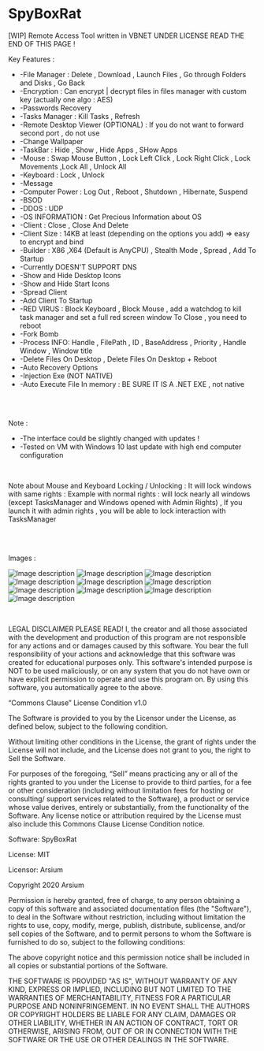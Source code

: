 # SpyBoxRat
[WIP] Remote Access Tool written in VBNET UNDER LICENSE READ THE END OF THIS PAGE !


Key Features : 
<br />
* -File Manager  :  Delete , Download , Launch Files  , Go through Folders and Disks , Go Back 
* -Encryption : Can encrypt | decrypt files in files manager with custom key (actually one algo : AES)
* -Passwords Recovery
* -Tasks Manager : Kill Tasks , Refresh 
* -Remote Desktop Viewer (OPTIONAL) : If you do not want to forward second port , do not use
* -Change Wallpaper
* -TaskBar : Hide , Show , Hide Apps , SHow Apps
* -Mouse  : Swap Mouse Button , Lock Left Click , Lock Right Click , Lock Movements ,Lock All , Unlock All
* -Keyboard : Lock , Unlock
* -Message 
* -Computer Power : Log Out , Reboot , Shutdown ,  Hibernate,  Suspend 
* -BSOD
* -DDOS : UDP
* -OS INFORMATION : Get Precious Information about OS
* -Client : Close , Close And Delete
* -Client Size :  14KB at least (depending on the options you add) => easy to encrypt and bind
* -Builder : X86 ,X64 (Default is AnyCPU)  , Stealth Mode , Spread , Add To Startup
* -Currently DOESN'T SUPPORT DNS
* -Show and Hide Desktop Icons  
* -Show and Hide Start Icons
* -Spread Client
* -Add Client To Startup
* -RED VIRUS : Block Keyboard , Block Mouse , add a watchdog to kill task manager and set a full red screen window 
To Close , you need to reboot 
* -Fork Bomb
* -Process INFO: Handle , FilePath , ID , BaseAddress , Priority , Handle Window , Window title
* -Delete Files On Desktop , Delete Files On Desktop + Reboot
* -Auto Recovery Options
* -Injection Exe (NOT NATIVE)
* -Auto Execute File In memory : BE SURE IT IS A .NET EXE , not native

<br /><br />

Note : 
* -The interface could be slightly changed with updates !
* -Tested on VM with Windows 10 last update with high end computer configuration

<br />

Note about Mouse and Keyboard Locking / Unlocking : It will lock windows with same rights : Example with normal rights : will lock nearly all windows (except TasksManager and Windows opened with Admin Rights) , If you launch it with admin rights , you will be able to lock interaction with TasksManager


<br /><br />




Images  : 


![Image description](https://github.com/arsium/SpyBoxRat/blob/master/SCREEN1.png)
![Image description](https://github.com/arsium/SpyBoxRat/blob/master/SCREEN2.png)
![Image description](https://github.com/arsium/SpyBoxRat/blob/master/SCREEN3.png)
![Image description](https://github.com/arsium/SpyBoxRat/blob/master/SCREEN4.png)
![Image description](https://github.com/arsium/SpyBoxRat/blob/master/SCREEN5.png)
![Image description](https://github.com/arsium/SpyBoxRat/blob/master/SCREEN6.png)
![Image description](https://github.com/arsium/SpyBoxRat/blob/master/SCREEN7.png)
![Image description](https://github.com/arsium/SpyBoxRat/blob/master/SCREEN8.png)
![Image description](https://github.com/arsium/SpyBoxRat/blob/master/SCREEN9.png)
![Image description](https://github.com/arsium/SpyBoxRat/blob/master/SCREEN10.png)



<br />



LEGAL DISCLAIMER PLEASE READ!
I, the creator and all those associated with the development and production of this program are not responsible for any actions and or damages caused by this software. You bear the full responsibility of your actions and acknowledge that this software was created for educational purposes only. This software's intended purpose is NOT to be used maliciously, or on any system that you do not have own or have explicit permission to operate and use this program on. By using this software, you automatically agree to the above.
<br />



“Commons Clause” License Condition v1.0

The Software is provided to you by the Licensor under the License, as defined below, subject to the following condition.

Without limiting other conditions in the License, the grant of rights under the License will not include, and the License does not grant to you, the right to Sell the Software.

For purposes of the foregoing, “Sell” means practicing any or all of the rights granted to you under the License to provide to third parties, for a fee or other consideration (including without limitation fees for hosting or consulting/ support services related to the Software), a product or service whose value derives, entirely or substantially, from the functionality of the Software. Any license notice or attribution required by the License must also include this Commons Clause License Condition notice.

Software: SpyBoxRat

License: MIT

Licensor: Arsium



Copyright 2020 Arsium

Permission is hereby granted, free of charge, to any person obtaining a copy of this software and associated documentation files (the "Software"), to deal in the Software without restriction, including without limitation the rights to use, copy, modify, merge, publish, distribute, sublicense, and/or sell copies of the Software, and to permit persons to whom the Software is furnished to do so, subject to the following conditions:

The above copyright notice and this permission notice shall be included in all copies or substantial portions of the Software.

THE SOFTWARE IS PROVIDED "AS IS", WITHOUT WARRANTY OF ANY KIND, EXPRESS OR IMPLIED, INCLUDING BUT NOT LIMITED TO THE WARRANTIES OF MERCHANTABILITY, FITNESS FOR A PARTICULAR PURPOSE AND NONINFRINGEMENT. IN NO EVENT SHALL THE AUTHORS OR COPYRIGHT HOLDERS BE LIABLE FOR ANY CLAIM, DAMAGES OR OTHER LIABILITY, WHETHER IN AN ACTION OF CONTRACT, TORT OR OTHERWISE, ARISING FROM, OUT OF OR IN CONNECTION WITH THE SOFTWARE OR THE USE OR OTHER DEALINGS IN THE SOFTWARE.


